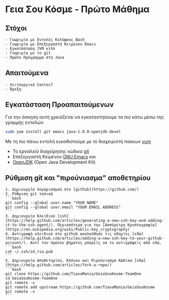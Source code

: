 # Γεια Σου Κόσμε - Πρώτο Μάθημα
## Στόχοι
	- Γνωριμία με Εντολές Κελύφους Bash
    - Γνωριμία με Επεξεργαστή Κειμένου Emacs
	- Εγκατάσταση JVM κτλπ
	- Γνωριμία με το git
	- Πρώτο Πρόγραμμα στη Java

## Απαιτούμενα
	- Λειτουργικό Centos7
	- Όρεξη

## Εγκατάσταση Προαπαιτούμενων
   Για την άσκηση αυτή χρειάζεται να εγκαταστήσουμε τα πιο κάτω μέσω της γραμμής εντολών
   
   ```bash
   sudo yum install git emacs java-1.8.0-openjdk-devel
   ```
   Με τη πιο πάνω εντολή εγκαθιστούμε με το διαχειριστή πακεων [yum](https://en.wikipedia.org/wiki/Yellowdog_Updater,_Modified)
   - Το εργαλείο διαχείρησης κώδικα [git](https://git-scm.com/)
   - Επεξεργαστή Κειμένου [GNU Emacs](https://www.gnu.org/software/emacs/) και
   - [OpenJDK](http://openjdk.java.net/) (Open Java Development Kit)
	 
## Ρύθμιση git και "πιρούνιασμα" αποθετηρίου
	
	1. Δημιουργία Λογαριασμού στο [github](https://github.com/)
	2. Ρύθμιση git τοπικά
	```bash
	git config --global user.name "YOUR NAME"
	git config --global user.email "YOUR EMAIL ADDRESS"
	```
	3. Δημιουργία Κλειδιού [ssh](https://help.github.com/articles/generating-a-new-ssh-key-and-adding-it-to-the-ssh-agent/). Περισσότερα για την [Ασσύμετρη Κρυπτογραφία](https://en.wikipedia.org/wiki/Public-key_cryptography)
	4. Αντιγραφή κλειδιού στο github ακολούθησε τις οδηγίες [εδώ](https://help.github.com/articles/adding-a-new-ssh-key-to-your-github-account/). Αντί του πρώτου βήματος μπορείς να το αντιγράψεις από εδώ.
	```bash
	cat ~/.ssh/id_rsa.pub
	```
	5. Δημιουργία Αποθετηρίου, Κλόνου και Πιρούνιασμα Κώδικα [εδώ](https://help.github.com/articles/fork-a-repo/)
	```bash
	git clone https://github.com/TzavaMania/GeiaSouKosme-TeamOne
	cd GeiaSouKosme-TeamOne
	git remote -v
	git remote add upstream https://github.com/TzavaMania/GeiaSouKosme
	git remote -v
	```
	
